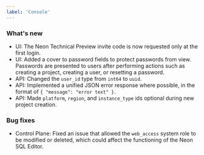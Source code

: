 ```yaml
---
label: 'Console'
---
```


### What's new

- UI: The Neon Technical Preview invite code is now requested only at the first login.
- UI: Added a cover to password fields to protect passwords from view. Passwords are presented to users after performing actions such as creating a project, creating a user, or resetting a password.
- API: Changed the `user_id` type from `int64` to `uuid`.
- API: Implemented a unified JSON error response where possible, in the format of `{ "message": "error text" }`.
- API: Made `platform`, `region`, and `instance_type` ids optional during new project creation.

### Bug fixes

- Control Plane: Fixed an issue that allowed the `web_access` system role to be modified or deleted, which could affect the functioning of the Neon SQL Editor.
